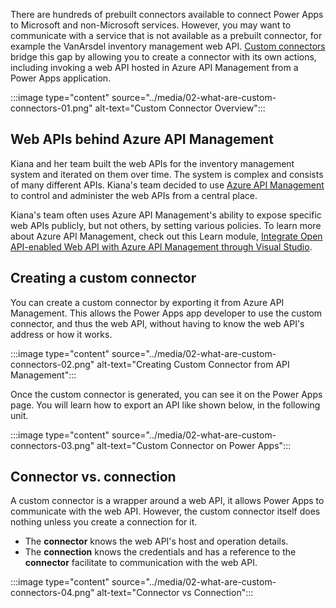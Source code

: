 There are hundreds of prebuilt connectors available to connect Power Apps to Microsoft and non-Microsoft services. However, you may want to communicate with a service that is not available as a prebuilt connector, for example the VanArsdel inventory management web API. [Custom connectors][az cuscon] bridge this gap by allowing you to create a connector with its own actions, including invoking a web API hosted in Azure API Management from a Power Apps application.

:::image type="content" source="../media/02-what-are-custom-connectors-01.png" alt-text="Custom Connector Overview":::


## Web APIs behind Azure API Management ##

Kiana and her team built the web APIs for the inventory management system and iterated on them over time. The system is complex and consists of many different APIs. Kiana's team decided to use [Azure API Management][az apim] to control and administer the web APIs from a central place.

Kiana's team often uses Azure API Management's ability to expose specific web APIs publicly, but not others, by setting various policies. To learn more about Azure API Management, check out this Learn module, [Integrate Open API-enabled Web API with Azure API Management through Visual Studio][az learn apim].


## Creating a custom connector ##

You can create a custom connector by exporting it from Azure API Management. This allows the Power Apps app developer to use the custom connector, and thus the web API, without having to know the web API's address or how it works.

:::image type="content" source="../media/02-what-are-custom-connectors-02.png" alt-text="Creating Custom Connector from API Management":::

Once the custom connector is generated, you can see it on the Power Apps page. You will learn how to export an API like shown below, in the following unit.

:::image type="content" source="../media/02-what-are-custom-connectors-03.png" alt-text="Custom Connector on Power Apps":::


## Connector vs. connection ##

A custom connector is a wrapper around a web API, it allows Power Apps to communicate with the web API. However, the custom connector itself does nothing unless you create a connection for it.

* The **connector** knows the web API's host and operation details.
* The **connection** knows the credentials and has a reference to the **connector** facilitate to communication with the web API.

:::image type="content" source="../media/02-what-are-custom-connectors-04.png" alt-text="Connector vs Connection":::


[az apim]: https://docs.microsoft.com/azure/api-management/api-management-key-concepts
[az cuscon]: https://docs.microsoft.com/connectors/custom-connectors/
[az learn apim]: https://docs.microsoft.com/learn/modules/integrate-openapi-enabled-web-api-with-apim-and-visual-studio/

